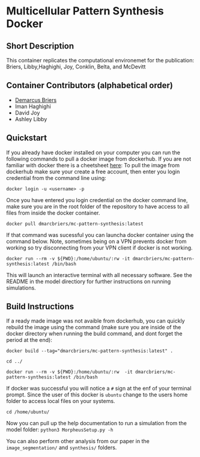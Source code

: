 # Multicellular Pattern Synthesis Docker

## Short Description

This container replicates the computational environemet for the publication: Briers, Libby,Haghighi, Joy, Conklin, Belta, and McDevitt

## Container Contributors (alphabetical order)
- [Demarcus Briers](https://github.com/dmarcbriers)
- Iman Haghighi
- David Joy
- Ashley Libby


## Quickstart
If you already have docker installed on your computer you can run the following commands to pull a docker image from dockerhub. If you are not familiar with docker there is a cheetsheet [here](https://github.com/wsargent/docker-cheat-sheet): To pull the image from dockerhub make sure your create a free account, then enter you login credential from the command line using:

```docker login -u <username> -p```

Once you have entered you login credential on the docker command line, make sure you are in the root folder of the repository to have access to all files from inside the docker container.

```docker pull dmarcbriers/mc-pattern-synthesis:latest ```

If that command was sucessful you can launcha docker container using the command below. Note, sometimes being on a VPN prevents docker from working so try disconnecting from your VPN client if docker is not working.

```docker run --rm -v ${PWD}:/home/ubuntu/:rw -it dmarcbriers/mc-pattern-synthesis:latest /bin/bash```

This will launch an interactive terminal with all necessary software. See the README in the model directiory for further instructions on running simulations.

## Build Instructions
If a ready made image was not avaible from dockerhub, you can quickly rebuild the image using the command (make sure you are inside of the docker directory when running the build command, and dont forget the period at the end):

```docker build --tag="dmarcbriers/mc-pattern-synthesis:latest" .```

```cd ../ ```

```docker run --rm -v ${PWD}:/home/ubuntu/:rw  -it dmarcbriers/mc-pattern-synthesis:latest /bin/bash```

If docker was successful you will notice a `#` sign at the enf of your terminal prompt. Since the user of this docker is `ubuntu` change to the users home folder to access local files on your systems.

`cd /home/ubuntu/`

Now you can pull up the help documentation to run a simulation from the model folder:
```python3 MorpheusSetup.py -h ```

You can also perform other analysis from our paper in the `image_segmentation/` and `synthesis/` folders.
